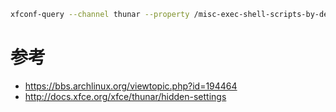 ``` bash
xfconf-query --channel thunar --property /misc-exec-shell-scripts-by-default --create --type bool --set true
```

# 参考
- https://bbs.archlinux.org/viewtopic.php?id=194464
- http://docs.xfce.org/xfce/thunar/hidden-settings
